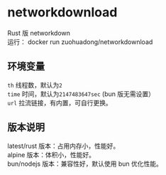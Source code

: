 # networkdownload

Rust 版 networkdown    
运行： docker run zuohuadong/networkdownload    

## 环境变量
`th` 线程数，默认为`2`    
`time` 时间，默认为`2147483647sec`  (bun 版无需设置）    
`url` 拉流链接，有内置，可自行更换。




## 版本说明    

latest/rust 版本：占用内存小，性能好。    
alpine 版本：体积小，性能好。    
bun/nodejs 版本：兼容性好，默认使用 bun 优化性能。
 
